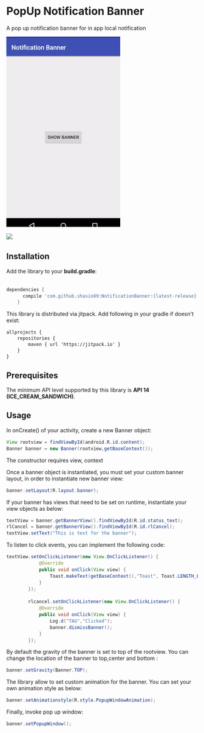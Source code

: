 # PopUp Notification Banner

A pop up notification banner for in app local notification

![demo](/demo.gif)

[![](https://jitpack.io/v/shasin89/NotificationBanner.svg)](https://jitpack.io/#shasin89/NotificationBanner)


## Installation

Add the library to your **build.gradle**:

```gradle

dependencies {
      compile 'com.github.shasin89:NotificationBanner:{latest-release}'
    }
```
This library is distributed via jitpack. Add following in your gradle if doesn't exist:

```
allprojects {
    repositories {
        maven { url 'https://jitpack.io' }
    }
}
```

## Prerequisites

The minimum API level supported by this library is **API 14 (ICE_CREAM_SANDWICH)**.

## Usage

In onCreate() of your activity, create a new Banner object:

```java
View rootview = findViewById(android.R.id.content);
Banner banner = new Banner(rootview,getBaseContext());
```
The constructor requires view, context

Once a banner object is instantiated, you must set your custom banner layout, in order to instantiate new banner view:

```java
banner.setLayout(R.layout.banner);
```

If your banner has views that need to be set on runtime, instantiate your view objects as below:
```java
textView = banner.getBannerView().findViewById(R.id.status_text);
rlCancel = banner.getBannerView().findViewById(R.id.rlCancel);
textView.setText("This is text for the banner");
```

To listen to click events, you can implement the following code:
```java
textView.setOnClickListener(new View.OnClickListener() {
            @Override
            public void onClick(View view) {
                Toast.makeText(getBaseContext(),"Toast", Toast.LENGTH_LONG).show();
            }
        });

        rlcancel.setOnClickListener(new View.OnClickListener() {
            @Override
            public void onClick(View view) {
                Log.d("TAG","Clicked");
                banner.dismissBanner();
            }
        });
```
By default the gravity of the banner is set to top of the rootview. You can change the location of the banner to top,center and bottom :
```java
banner.setGravity(Banner.TOP);
```
The library allow to set custom animation for the banner. You can set your own animation style as below:
```java
banner.setAnimationstyle(R.style.PopupWindowAnimation);
```

Finally, invoke pop up window:
```java
banner.setPopupWindow();
```



